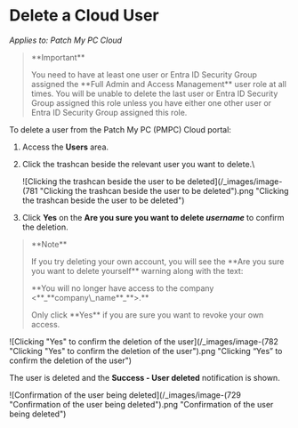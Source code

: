 # Delete a Cloud User

_Applies to: Patch My PC Cloud_

<blockquote class="wp-block-quote">
<p>**Important**</p>
<p>You need to have at least one user or Entra ID Security Group assigned the **Full Admin and Access Management** user role at all times. You will be unable to delete the last user or Entra ID Security Group assigned this role unless you have either one other user or Entra ID Security Group assigned this role.</p>
</blockquote>

To delete a user from the Patch My PC (PMPC) Cloud portal:

1. Access the **Users** area.
2.  Click the trashcan beside the relevant user you want to delete.\


    ![Clicking the trashcan beside the user to be deleted](/_images/image-(781 "Clicking the trashcan beside the user to be deleted").png "Clicking the trashcan beside the user to be deleted")
3. Click **Yes** on the **Are you sure you want to delete&#x20;**_**username**_ to confirm the deletion.

<blockquote class="wp-block-quote">
<p>**Note**</p>
<p>If you try deleting your own account, you will see the **Are you sure you want to delete yourself** warning along with the text:</p>
<p>**You will no longer have access to the company <**_**company\_name**_**>.**</p>
<p>Only click **Yes** if you are sure you want to revoke your own access.</p>
</blockquote>

![Clicking "Yes" to confirm the deletion of the user](/_images/image-(782 "Clicking \"Yes\" to confirm the deletion of the user").png "Clicking “Yes” to confirm the deletion of the user")

The user is deleted and the **Success - User deleted** notification is shown.

![Confirmation of the user being deleted](/_images/image-(729 "Confirmation of the user being deleted").png "Confirmation of the user being deleted")